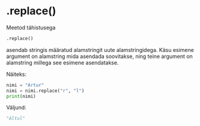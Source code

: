 # .replace()

Meetod tähistusega

```python
.replace()
```
asendab stringis määratud alamstringit uute alamstringidega.
Käsu esimene argument on alamstring mida asendada soovitakse, ning teine argument on alamstring millega see esimene asendatakse. 

Näiteks:

```python
nimi = "Artur"
nimi = nimi.replace("r", "l")
print(nimi)
```
Väljund:

```python
"Altul"
```
